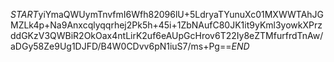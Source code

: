 $START$yiYmaQWUymTnvfmI6Wfh82096lU+5LdryaTYunuXc01MXWWTAhJGMZLk4p+Na9Anxcqlyqqrhej2Pk5h+45i+1ZbNAufC80JK1it9yKml3yowkXPrzddGKzV3QWBiR2OkOax4ntLirK2uf6eAUpGcHrov6T22Iy8eZTMfurfrdTnAw/aDGy58Ze9Ug1DJFD/B4W0CDvv6pN1iuS7/ms+Pg==$END$